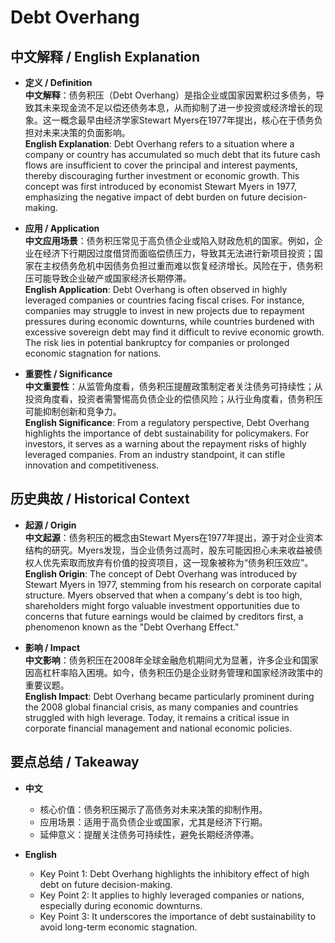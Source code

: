 # Debt Overhang

## 中文解释 / English Explanation

* **定义 / Definition**  
  **中文解释**：债务积压（Debt Overhang）是指企业或国家因累积过多债务，导致其未来现金流不足以偿还债务本息，从而抑制了进一步投资或经济增长的现象。这一概念最早由经济学家Stewart Myers在1977年提出，核心在于债务负担对未来决策的负面影响。  
  **English Explanation**: Debt Overhang refers to a situation where a company or country has accumulated so much debt that its future cash flows are insufficient to cover the principal and interest payments, thereby discouraging further investment or economic growth. This concept was first introduced by economist Stewart Myers in 1977, emphasizing the negative impact of debt burden on future decision-making.

* **应用 / Application**  
  **中文应用场景**：债务积压常见于高负债企业或陷入财政危机的国家。例如，企业在经济下行期因过度借贷而面临偿债压力，导致其无法进行新项目投资；国家在主权债务危机中因债务负担过重而难以恢复经济增长。风险在于，债务积压可能导致企业破产或国家经济长期停滞。  
  **English Application**: Debt Overhang is often observed in highly leveraged companies or countries facing fiscal crises. For instance, companies may struggle to invest in new projects due to repayment pressures during economic downturns, while countries burdened with excessive sovereign debt may find it difficult to revive economic growth. The risk lies in potential bankruptcy for companies or prolonged economic stagnation for nations.

* **重要性 / Significance**  
  **中文重要性**：从监管角度看，债务积压提醒政策制定者关注债务可持续性；从投资角度看，投资者需警惕高负债企业的偿债风险；从行业角度看，债务积压可能抑制创新和竞争力。  
  **English Significance**: From a regulatory perspective, Debt Overhang highlights the importance of debt sustainability for policymakers. For investors, it serves as a warning about the repayment risks of highly leveraged companies. From an industry standpoint, it can stifle innovation and competitiveness.

## 历史典故 / Historical Context

* **起源 / Origin**  
  **中文起源**：债务积压的概念由Stewart Myers在1977年提出，源于对企业资本结构的研究。Myers发现，当企业债务过高时，股东可能因担心未来收益被债权人优先索取而放弃有价值的投资项目，这一现象被称为“债务积压效应”。  
  **English Origin**: The concept of Debt Overhang was introduced by Stewart Myers in 1977, stemming from his research on corporate capital structure. Myers observed that when a company's debt is too high, shareholders might forgo valuable investment opportunities due to concerns that future earnings would be claimed by creditors first, a phenomenon known as the "Debt Overhang Effect."

* **影响 / Impact**  
  **中文影响**：债务积压在2008年全球金融危机期间尤为显著，许多企业和国家因高杠杆率陷入困境。如今，债务积压仍是企业财务管理和国家经济政策中的重要议题。  
  **English Impact**: Debt Overhang became particularly prominent during the 2008 global financial crisis, as many companies and countries struggled with high leverage. Today, it remains a critical issue in corporate financial management and national economic policies.

## 要点总结 / Takeaway

* **中文**  
  - 核心价值：债务积压揭示了高债务对未来决策的抑制作用。  
  - 应用场景：适用于高负债企业或国家，尤其是经济下行期。  
  - 延伸意义：提醒关注债务可持续性，避免长期经济停滞。

* **English**  
  - Key Point 1: Debt Overhang highlights the inhibitory effect of high debt on future decision-making.  
  - Key Point 2: It applies to highly leveraged companies or nations, especially during economic downturns.  
  - Key Point 3: It underscores the importance of debt sustainability to avoid long-term economic stagnation.